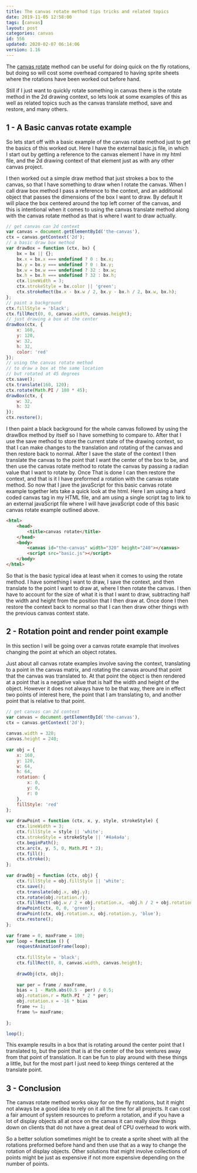 ```yaml
---
title: The canvas rotate method tips tricks and related topics
date: 2019-11-05 12:58:00
tags: [canvas]
layout: post
categories: canvas
id: 556
updated: 2020-02-07 06:14:06
version: 1.16
---
```


The [canvas rotate](https://developer.mozilla.org/en-US/docs/Web/API/CanvasRenderingContext2D/rotate) method can be useful for doing quick on the fly rotations, but doing so will cost some overhead compared to having sprite sheets where the rotations have been worked out before hand. 

Still if I just want to quickly rotate something in canvas there is the rotate method in the 2d drawing context, so lets look at some examples of this as well as related topics such as the canvas translate method, save and restore, and many others.

<!-- more -->

## 1 - A Basic canvas rotate example

So lets start off with a basic example of the canvas rotate method just to get the basics of this worked out.  Here I have the external basic.js file, in which I start out by getting a reference to the canvas element I have in my html file, and the 2d drawing context of that element just as with any other canvas project. 

I then worked out a simple draw method that just strokes a box to the canvas, so that I have something to draw when I rotate the canvas. When I call draw box method I pass a reference to the context, and an additional object that passes the dimensions of the box I want to draw. By default It will place the box centered around the top left corner of the canvas, and this is intentional when it comes to using the canvas translate method along with the canvas rotate method as that is where I want to draw actually.

```js
// get canvas can 2d context
var canvas = document.getElementById('the-canvas'),
ctx = canvas.getContext('2d');
// a basic draw box method
var drawBox = function (ctx, bx) {
    bx = bx || {};
    bx.x = bx.x === undefined ? 0 : bx.x;
    bx.y = bx.y === undefined ? 0 : bx.y;
    bx.w = bx.w === undefined ? 32 : bx.w;
    bx.h = bx.h === undefined ? 32 : bx.h;
    ctx.lineWidth = 3;
    ctx.strokeStyle = bx.color || 'green';
    ctx.strokeRect(bx.x - bx.w / 2, bx.y - bx.h / 2, bx.w, bx.h);
};
// paint a background
ctx.fillStyle = 'black';
ctx.fillRect(0, 0, canvas.width, canvas.height);
// just drawing a box at the center
drawBox(ctx, {
    x: 160,
    y: 120,
    w: 32,
    h: 32,
    color: 'red'
});
// using the canvas rotate method
// to draw a box at the same location
// but rotated at 45 degrees
ctx.save();
ctx.translate(160, 120);
ctx.rotate(Math.PI / 180 * 45);
drawBox(ctx, {
    w: 32,
    h: 32
});
ctx.restore();
```

I then paint a black background for the whole canvas followed by using the drawBox method by itself so I have something to compare to. After that I use the save method to store the current state of the drawing context, so that I can make changes to the translation and rotating of the canvas and then restore back to normal. After I save the state of the context I then translate the canvas to the point that I want the center of the box to be, and then use the canvas rotate method to rotate the canvas by passing a radian value that I want to rotate by. Once That is done I can then restore the context, and that is it I have preformed a rotation with the canvas rotate method.
So now that I jave the javaScript for this basic canvas rotate example together lets take a quick look at the html. Here I am using a hard coded canvas tag in my HTML file, and am using a single script tag to link to an external javaScript file where I will have javaScript code of this basic canvas rotate example outlined above.

```html
<html>
    <head>
        <title>canvas rotate</title>
    </head>
    <body>
        <canvas id="the-canvas" width="320" height="240"></canvas>
        <script src="basic.js"></script>
    </body>
</html>
```

So that is the basic typical idea at least when it comes to using the rotate method. I have something I want to draw, I save the context, and then translate to the point I want to draw at, where I then rotate the canvas. I then have to account for the size of what it is that I want to draw, subtracting half the width and height from the position that I then draw at. Once done I then restore the context back to normal so that I can then draw other things with the previous canvas context state.

## 2 - Rotation point and render point example

In this section I will be going over a canvas rotate example that involves changing the point at which an object rotates. 

Just about all canvas rotate examples involve saving the context, translating to a point in the canvas matrix, and rotating the canvas around that point that the canvas was translated to. At that point the object is then rendered at a point that is a negative value that is half the width and height of the object. However it does not always have to be that way, there are in effect two points of interest here, the point that I am translating to, and another point that is relative to that point.

```js
// get canvas can 2d context
var canvas = document.getElementById('the-canvas'),
ctx = canvas.getContext('2d');
 
canvas.width = 320;
canvas.height = 240;
 
var obj = {
    x: 160,
    y: 120,
    w: 64,
    h: 64,
    rotation: {
        x: 0,
        y: 0,
        r: 0
    },
    fillStyle: 'red'
};
 
var drawPoint = function (ctx, x, y, style, strokeStyle) {
    ctx.lineWidth = 3;
    ctx.fillStyle = style || 'white';
    ctx.strokeStyle = strokeStyle || '#4a4a4a';
    ctx.beginPath();
    ctx.arc(x, y, 5, 0, Math.PI * 2);
    ctx.fill();
    ctx.stroke();
};
 
var drawObj = function (ctx, obj) {
    ctx.fillStyle = obj.fillStyle || 'white';
    ctx.save();
    ctx.translate(obj.x, obj.y);
    ctx.rotate(obj.rotation.r);
    ctx.fillRect(-obj.w / 2 + obj.rotation.x, -obj.h / 2 + obj.rotation.y, obj.w, obj.h);
    drawPoint(ctx, 0, 0, 'green');
    drawPoint(ctx, obj.rotation.x, obj.rotation.y, 'blue');
    ctx.restore();
};
 
var frame = 0, maxFrame = 100;
var loop = function () {
    requestAnimationFrame(loop);
 
    ctx.fillStyle = 'black';
    ctx.fillRect(0, 0, canvas.width, canvas.height);
 
    drawObj(ctx, obj);
 
    var per = frame / maxFrame,
    bias = 1 - Math.abs(0.5 - per) / 0.5;
    obj.rotation.r = Math.PI * 2 * per;
    obj.rotation.x = -16 * bias
    frame += 1;
    frame %= maxFrame;
 
};

loop();
```

This example results in a box that is rotating around the center point that I translated to, but the point that is at the center of the box ventures away from that point of translation. It can be fun to play around with these things a little, but for the most part I just need to keep things centered at the translate point.

## 3 - Conclusion

The canvas rotate method works okay for on the fly rotations, but it might not always be a good idea to rely on it all the time for all projects. It can cost a fair amount of system resources to preform a rotation, and if you have a lot of display objects all at once on the canvas it can really slow things down on clients that do not have a great deal of CPU overhead to work with.

So a better solution sometimes might be to create a sprite sheet with all the rotations preformed before hand and then use that as a way to change the rotation of display objects. Other solutions that might involve collections of points might be just as expensive if not more expensive depending on the number of points.